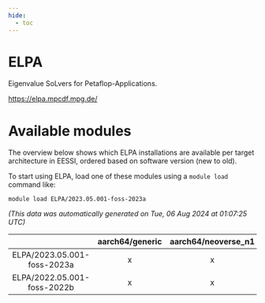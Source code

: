 ```yaml
---
hide:
  - toc
---
```


ELPA
====


Eigenvalue SoLvers for Petaflop-Applications.

https://elpa.mpcdf.mpg.de/
# Available modules


The overview below shows which ELPA installations are available per target architecture in EESSI, ordered based on software version (new to old).

To start using ELPA, load one of these modules using a `module load` command like:

```shell
module load ELPA/2023.05.001-foss-2023a
```

*(This data was automatically generated on Tue, 06 Aug 2024 at 01:07:25 UTC)*  

| |aarch64/generic|aarch64/neoverse_n1|aarch64/neoverse_v1|x86_64/generic|x86_64/amd/zen2|x86_64/amd/zen3|x86_64/amd/zen4|x86_64/intel/haswell|x86_64/intel/skylake_avx512|
| :---: | :---: | :---: | :---: | :---: | :---: | :---: | :---: | :---: | :---: |
|ELPA/2023.05.001-foss-2023a|x|x|x|x|x|x|x|x|x|
|ELPA/2022.05.001-foss-2022b|x|x|x|x|x|x|-|x|x|
